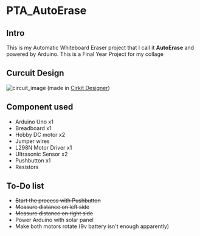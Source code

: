 # PTA_AutoErase

## Intro
This is my Automatic Whiteboard Eraser project that I call it **AutoErase** and powered by Arduino. This is a Final Year Project for my collage 

## Curcuit Design
![circuit_image](https://github.com/user-attachments/assets/ab0f7fcc-fb3e-4a80-a880-f4a273107234)
(made in [Cirkit Designer](https://app.cirkitdesigner.com/))


## Component used
- Arduino Uno x1
- Breadboard x1
- Hobby DC motor x2
- Jumper wires
- L298N Motor Driver x1
- Ultrasonic Sensor x2
- Pushbutton x1
- Resistors

## To-Do list
- ~~Start the process with Pushbutton~~
- ~~Measure distance on left side~~
- ~~Measure distance on right side~~
- Power Arduino with solar panel
- Make both motors rotate (9v battery isn't enough apparently)
